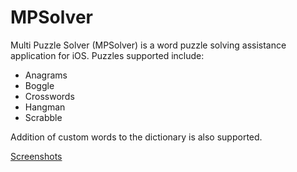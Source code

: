 # MPSolver
Multi Puzzle Solver (MPSolver) is a word puzzle solving assistance application for iOS.
Puzzles supported include:
- Anagrams
- Boggle
- Crosswords
- Hangman
- Scrabble

Addition of custom words to the dictionary is also supported.

[Screenshots](http://imgur.com/a/LgCKC)
